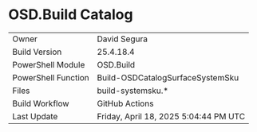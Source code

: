 ﻿# OSD.Build Catalog

| | |
|-|-|
| Owner | David Segura |
| Build Version | 25.4.18.4 |
| PowerShell Module | OSD.Build |
| PowerShell Function | Build-OSDCatalogSurfaceSystemSku |
| Files | build-systemsku.* |
| Build Workflow | GitHub Actions |
| Last Update | Friday, April 18, 2025 5:04:44 PM UTC |
